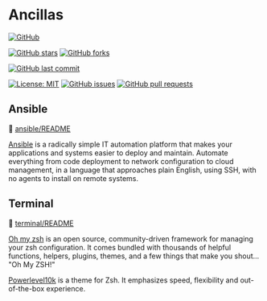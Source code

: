 # Ancillas

[![GitHub](https://img.shields.io/badge/ancillas-181717?style=for-the-badge&logo=github&logoColor=white)](https://github.com/AI-Data-system-EH/ancillas)

[![GitHub stars](https://img.shields.io/github/stars/AI-Data-system-EH/ancillas?style=social)](#)
[![GitHub forks](https://img.shields.io/github/forks/AI-Data-system-EH/ancillas?style=social)](#)

[![GitHub last commit](https://img.shields.io/github/last-commit/AI-Data-system-EH/ancillas?label=last-commit:main&style=flat-square&logo=github&color=white&labelColor=008000)](https://github.com/AI-Data-system-EH/ancillas/tree/main)

[![License: MIT](https://img.shields.io/badge/License-MIT-FFD43B)](https://opensource.org/licenses/MIT)
[![GitHub issues](https://img.shields.io/github/issues/AI-Data-system-EH/ancillas?color=C0C0C0)](https://github.com/AI-Data-system-EH/ancillas/issues)
[![GitHub pull requests](https://img.shields.io/github/issues-pr/AI-Data-system-EH/ancillas?color=C0C0C0)](https://github.com/AI-Data-system-EH/ancillas/pulls)

## Ansible

:link: [ansible/README](ansible/README.md)

[Ansible](https://www.ansible.com/) is a radically simple IT automation platform that makes your applications and systems easier to deploy and maintain. Automate everything from code deployment to network configuration to cloud management, in a language that approaches plain English, using SSH, with no agents to install on remote systems.


## Terminal

:link: [terminal/README](terminal/README.md)

[Oh my zsh](https://ohmyz.sh/) is an open source, community-driven framework for managing your zsh configuration. It comes bundled with thousands of helpful functions, helpers, plugins, themes, and a few things that make you shout... "Oh My ZSH!"

[Powerlevel10k](https://github.com/romkatv/powerlevel10k) is a theme for Zsh. It emphasizes speed, flexibility and out-of-the-box experience.
